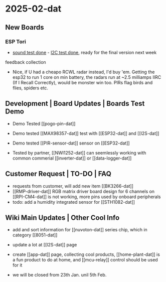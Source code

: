 
# 2025-02-dat


## New Boards

### ESP Tori 

- [sound test done](https://t.me/electrodragon3/325) - [I2C test done](https://t.me/electrodragon3/326), ready for the final version next week

feedback collection 
- Nice, if U had a cheapo RCWL radar instead, I'd buy 'em. Getting the esp32 to run 1 core on min battery, the radars run at ~2.5 milliamps IIRC (If I Recall Correctly), would be monster win too. PIRs flag birds and flies, spiders etc.



## Development | Board Updates | Boards Test Demo

- Demo Tested [[pogo-pin-dat]]

- Demo tested [[MAX98357-dat]] test with [[ESP32-dat]] and [[I2S-dat]]

- Demo tested [[PIR-sensor-dat]] sensor on [[ESP32-dat]]
  
- Tested by partner, [[NWI1252-dat]] can seemlessly working with common commerial [[inverter-dat]] or [[data-logger-dat]]


## Customer Request | TO-DO | FAQ

- requests from customer, will add new item [[BK3266-dat]]
- [[RMP-driver-dat]] RGB matrix driver board design for 6 channels on [[RPI-CM4-dat]] is not working, more pins used by onboard peripherals  
- todo: add a humidity integrated sensor for [[STH1082-dat]]


## Wiki Main Updates | Other Cool Info

- add and sort information for [[nuvoton-dat]] series chip, which in category [[8051-dat]]

- update a lot at [[I2S-dat]] page

- create [[app-dat]] page, collecting cool products, [[home-plant-dat]] is a fun product to do at home, and [[mcu-relay]] control should be used for it

- we will be closed from 23th Jan. unil 5th Feb. 
  
